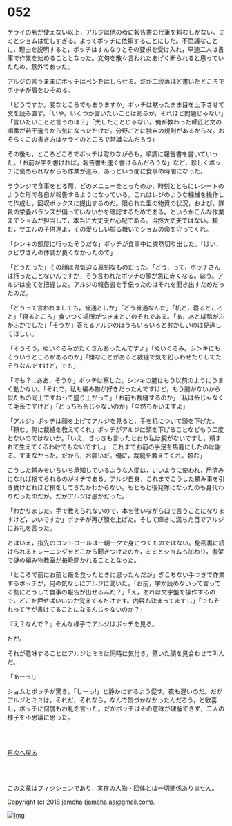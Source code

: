 # 052

ケライの腕が使えない以上，アルジは他の者に報告書の代筆を頼むしかない。ミミとショムは忙しすぎる。よってボッチに依頼することにした。不思議なことに，理由を説明すると，ボッチはすんなりとその要求を受け入れ，早速二人は書庫で作業を始めることとなった。文句を散々言われたあげく断られると思っていたため，意外であった。  

アルジの言うままにボッチはペンをはしらせる。だが二段落ほど書いたところでボッチが眉をひそめる。  

「どうですか。変なところでもありますか」ボッチは黙ったまま目を上下させて文を読み直す。「いや。いくつか言いたいことはあるが，それほど問題じゃない」「言いたいことと言うのは？」「大したことじゃない。俺が教わった師匠と文の順番が若干違うから気になっただけだ。分野ごとに独自の規則があるからな。おそらくこの書き方はケライのところで常識なんだろう」  

その後も，ところどころでボッチは唸りながらも，順調に報告書を書いていった。「お前が字を書ければ，報告書も速く書けるんだろうな」など，珍しくボッチに褒められながらも作業が進み，あっという間に食事の時間になった。  

ラウンジで食事をとる際，どのメニューをとったのか，時刻とともにレシートのような形で各自が報告するようになっている。これはレジのような機械を操作して作成し，回収ボックスに提出するのだ。限られた里の物資の状況，および，隊員の栄養バランスが偏っていないかを確認するためである。というかこんな作業までショムが担当して，本当に大丈夫か心配である。当然大丈夫ではない。頼む，ザエルの子供達よ，その愛らしい振る舞いでショムの命を守ってくれ。  

「シンキの部屋に行ったそうだな」ボッチが食事中に突然切り出した。「はい，クビワさんの体調が良くなかったので」  

「どうだった」その顔は鬼気迫る真剣なものだった。「どう，って，ボッチさんは行ったことないんですか」そう言われたボッチの顔が急に赤くなる。ほう。アルジは全てを把握した。アルジの報告書を手伝ったのはそれを聞き出すためだったのだ。  

「どうって言われましても，普通としか」「どう普通なんだ」「机と，寝るところと」「寝るところ」食いつく場所がつきまといのそれである。「あ，あと絨毯がふかふかでした」「そうか」答えるアルジのほうもいろいろとおかしいのは見逃してほしい。  

「そうそう，ぬいぐるみがたくさんあったんですよ」「ぬいぐるみ。シンキにもそういうところがあるのか」「嫌なことがあると裁縫で気を紛らわせたりしてたそうなんですけど，でも」  

「でも？…ああ，そうか」ボッチは察した。シンキの腕はもう以前のようにうまく動かない。「それで，私も編み物が好きだったんですけど，もう腕がないから似たもの同士ですねって盛り上がって」「お前も裁縫するのか」「私は糸じゃなくて毛糸ですけど」「どっちも糸じゃないのか」「全然ちがいますよ」  

「アルジ」ボッチは顔を上げてアルジを見ると，手を机について頭を下げた。「頼む，俺に裁縫を教えてくれ」ボッチがアルジに頭を下げることなどもう二度とないのではないか。「いえ，さっきも言ったとおり私は腕がないですし，頼まれて生えてくるわけでもないですし」「これまでお前の手足を馬鹿にしたのは謝る。すまなかった。だから，お願いだ。俺に，裁縫を教えてくれ。頼む」  

こうした頼みをいちいち承知しているような人間は，いいように使われ，用済みになれば捨てられるのがオチである。アルジ自身，これまでこうした頼み事を引き受けどれほど損をしてきたかわからない。もともと後発隊になったのも身代わりだったのだが。だがアルジは愚かだった。  

「わかりました。手で教えられないので，本を使いながら口で言うことになりますけど，いいですか」ボッチが再び顔を上げた。そして輝きに満ちた目でアルジにお礼を言った。  

とはいえ，指先のコントロールは一朝一夕で身につくものではない。秘密裏に続けられるトレーニングをどこから聞きつけたのか，ミミとショムも加わり，書架で謎の編み物教室が毎晩開かれることとなった。  

「ところで前にお前と飯を食ったときに思ったんだが」ぎこちない手つきで作業するボッチが，何の気なしにアルジに聞いた。「お前，字が読めないって言ってる割にどうして食事の報告が出せるんだ？」「え，あれは文字盤を操作するので，どこを押せばいいのか覚えてるだけです。内容も決まってますし」「でもそれって字が書けてることになるんじゃないのか？」  

『え？なんで？』そんな様子でアルジはボッチを見る。  

だが。  

それが意味することにアルジとミミは同時に気付き，驚いた顔を見合わせて叫んだ。  

「あーっ!」  

ショムとボッチが驚き，「しーっ!」と静かにするよう促す。夜も遅いのだ。だがアルジとミミは，それだ，それなら。なんで気づかなかったんだろう，と歓喜し，ボッチに何度もお礼を言った。だがボッチはその意味が理解できず，二人の様子を不思議に思った。  

<br>  
<br>  

[目次へ戻る](https://github.com/jamcha-aa/OblivionReports/blob/master/README.md)  

<br>  
<br>  

この文章はフィクションであり，実在の人物・団体とは一切関係ありません。  

Copyright (c) 2018 jamcha (jamcha.aa@gmail.com).  

[![img](http://i.creativecommons.org/l/by-nc-sa/4.0/88x31.png)](http://creativecommons.org/licenses/by-nc-sa/4.0/deed)